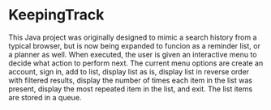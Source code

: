 # KeepingTrack

This Java project was originally designed to mimic a search history from a typical browser, but is now being expanded to funcion as a reminder list, or a planner as well. When executed, the user is given an interactive menu to decide what action to perform next. The current menu options are create an account, sign in, add to list, display list as is, display list in reverse order with filtered results, display the number of times each item in the list was present, display the most repeated item in the list, and exit. The list items are stored in a queue.
